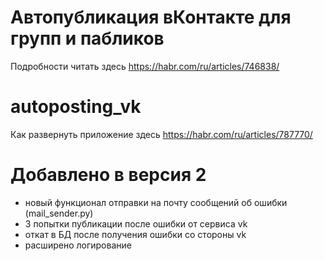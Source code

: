 # Автопубликация вКонтакте для групп и пабликов
Подробности читать здесь https://habr.com/ru/articles/746838/

# autoposting_vk
Как развернуть приложение здесь https://habr.com/ru/articles/787770/

# Добавлено в версия 2
* новый функционал отправки на почту сообщений об ошибки (mail_sender.py)
* 3 попытки публикации после ошибки от сервиса vk
* откат в БД после получения ошибки со стороны vk
* расширено логирование